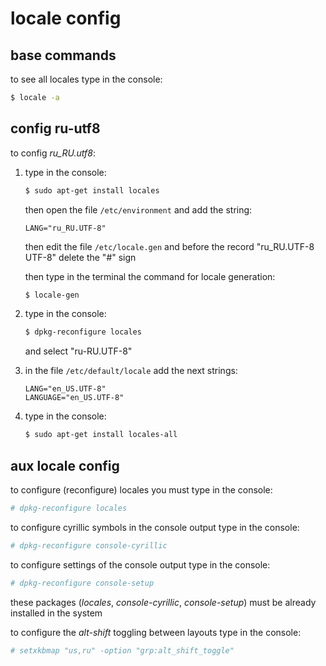# locale config

## base commands
to see all locales type in the console:
```sh
$ locale -a
```


## config ru-utf8
to config *ru_RU.utf8*:
1. type in the console:
   ```sh
   $ sudo apt-get install locales
   ```

   then open the file `/etc/environment` and add the string:
   ```
   LANG="ru_RU.UTF-8"
   ```

   then edit the file `/etc/locale.gen`
   and before the record "ru_RU.UTF-8 UTF-8" delete the "#" sign

   then type in the terminal the command for locale generation:
   ```sh
   $ locale-gen
   ```

2. type in the console:
   ```sh
   $ dpkg-reconfigure locales
   ```

   and select "ru-RU.UTF-8"

3. in the file `/etc/default/locale` add the next strings:
   ```
   LANG="en_US.UTF-8"
   LANGUAGE="en_US.UTF-8"
   ```

4. type in the console: 
   ```sh
   $ sudo apt-get install locales-all
   ```


## aux locale config
to configure (reconfigure) locales you must type in the console:
```sh
# dpkg-reconfigure locales
```

to configure cyrillic symbols in the console output type in the console:
```sh
# dpkg-reconfigure console-cyrillic
```

to configure settings of the console output type in the console:
```sh
# dpkg-reconfigure console-setup 
```
these packages (*locales*, *console-cyrillic*, *console-setup*)
must be already installed in the system

to configure the *alt-shift* toggling between layouts type in the console:
```sh
# setxkbmap "us,ru" -option "grp:alt_shift_toggle" 
```

